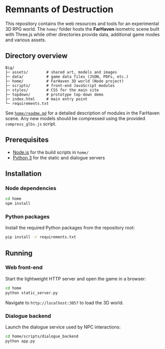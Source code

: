 # Remnants of Destruction

This repository contains the web resources and tools for an experimental 3D RPG
world.  The `home/` folder hosts the **FarHaven** isometric scene built with
Three.js while other directories provide data, additional game modes and various
assets.

## Directory overview

```
Big/
├─ assets/        # shared art, models and images
├─ data/          # game data files (JSON, PDFs, etc.)
├─ home/          # FarHaven 3D world (Node project)
├─ scripts/       # front‑end JavaScript modules
├─ styles/        # CSS for the main site
├─ topdown/       # prototype top‑down demo
├─ index.html     # main entry point
└─ requirements.txt
```

See [`home/readme.md`](home/readme.md) for a detailed description of modules in
the FarHaven scene.  Any new models should be compressed using the provided
`compress_glbs.js` script.

## Prerequisites

- [Node.js](https://nodejs.org/) for the build scripts in `home/`
- [Python 3](https://www.python.org/) for the static and dialogue servers

## Installation

### Node dependencies

```sh
cd home
npm install
```

### Python packages

Install the required Python packages from the repository root:

```sh
pip install -r requirements.txt
```

## Running

### Web front‑end

Start the lightweight HTTP server and open the game in a browser:

```sh
cd home
python static_server.py
```

Navigate to `http://localhost:3057` to load the 3D world.

### Dialogue backend

Launch the dialogue service used by NPC interactions:

```sh
cd home/scripts/dialogue_backend
python app.py
```
